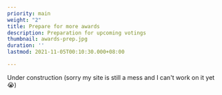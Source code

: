 ```yaml
---
priority: main
weight: "2"
title: Prepare for more awards
description: Preparation for upcoming votings
thumbnail: awards-prep.jpg
duration: ''
lastmod: 2021-11-05T00:10:30.000+08:00

---
```

Under construction (sorry my site is still a mess and I can't work on it yet 😭)